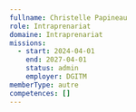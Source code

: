 ```yaml
---
fullname: Christelle Papineau
role: Intraprenariat
domaine: Intraprenariat
missions:
  - start: 2024-04-01
    end: 2027-04-01
    status: admin
    employer: DGITM
memberType: autre
competences: []
---
```

